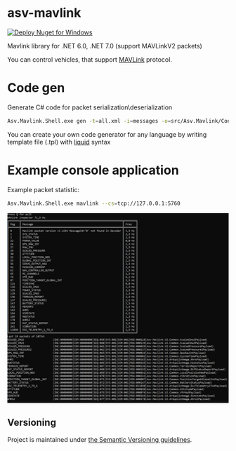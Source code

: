 # asv-mavlink

[![Deploy Nuget for Windows](https://github.com/asv-soft/asv-mavlink/actions/workflows/nuget_windows.yml/badge.svg)](https://github.com/asv-soft/asv-mavlink/actions/workflows/nuget_windows.yml)

Mavlink library for .NET 6.0, .NET 7.0 (support MAVLinkV2 packets)

You can control vehicles, that support [MAVLink](https://mavlink.io/en/) protocol.


# Code gen

Generate C# code for packet serialization\deserialization
```bash
Asv.Mavlink.Shell.exe gen -t=all.xml -i=messages -o=src/Asv.Mavlink/Connection/Dialects -e=cs src/Asv.Mavlink.Shell/Resources/csharp.tpl
```
You can create your own code generator for any language by writing template file (.tpl) with [liquid](https://shopify.github.io/liquid/) syntax

# Example console application

Example packet statistic:
```sh
Asv.Mavlink.Shell.exe mavlink --cs=tcp://127.0.0.1:5760
```
![screenshot-1](img/screenshot-1.png)


## Versioning

Project is maintained under [the Semantic Versioning guidelines](http://semver.org/).
